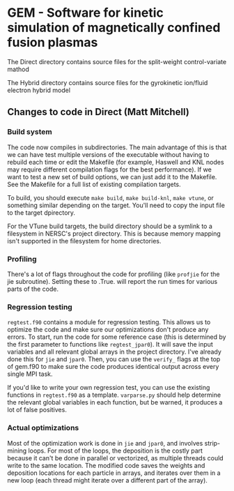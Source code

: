 # GEM - Software for kinetic simulation of magnetically confined fusion plasmas
The Direct directory contains source files for the split-weight control-variate mathod

The Hybrid directory contains source files for the gyrokinetic ion/fluid electron hybrid model


## Changes to code in Direct (Matt Mitchell)

### Build system

The code now compiles in subdirectories. The main advantage of this is that we can have test
multiple versions of the executable without having to rebuild each time or edit the Makefile (for
example, Haswell and KNL nodes may require different compilation flags for the best performance). If
we want to test a new set of build options, we can just add it to the Makefile. See the Makefile for
a full list of existing compilation targets.

To build, you should execute `make build`, `make build-knl`, `make vtune`, or something similar
depending on the target. You'll need to copy the input file to the target dpirectory.

For the VTune build targets, the build directory should be a symlink to a filesystem in NERSC's
project directory. This is because memory mapping isn't supported in the filesystem for home
directories.

### Profiling

There's a lot of flags throughout the code for profiling (like `profjie` for the jie
subroutine). Setting these to .True. will report the run times for various parts of the code.

### Regression testing

`regtest.f90` contains a module for regression testing. This allows us to optimize the code and make
sure our optimizations don't produce any errors. To start, run the code for some reference case
(this is determined by the first parameter to functions like `regtest_jpar0`). It will save the
input variables and all relevant global arrays in the project directory. I've already done this for
`jie` and `jpar0`. Then, you can use the `verify_` flags at the top of gem.f90 to make sure the code
produces identical output across every single MPI task.

If you'd like to write your own regression test, you can use the existing functions in `regtest.f90`
as a template. `varparse.py` should help determine the relevant global variables in each
function, but be warned, it produces a lot of false positives.

### Actual optimizations

Most of the optimization work is done in `jie` and `jpar0`, and involves strip-mining loops. For
most of the loops, the deposition is the costly part because it can't be done in parallel or
vectorized, as multiple threads could write to the same location. The modified code saves the
weights and deposition locations for each particle in arrays, and iterates over them in a new loop
(each thread might iterate over a different part of the array).
